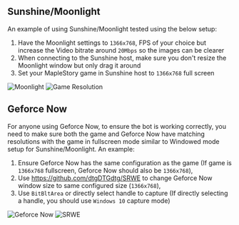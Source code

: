 ## Sunshine/Moonlight
An example of using Sunshine/Moonlight tested using the below setup:
1. Have the Moonlight settings to `1366x768`, FPS of your choice but increase the Video bitrate around `20Mbps` so the images can be clearer
2. When connecting to the Sunshine host, make sure you don't resize the Moonlight window but only drag it around
3. Set your MapleStory game in Sunshine host to `1366x768` full screen

![Moonlight](https://github.com/sasanquaa/maple-bot/blob/master/.github/images/moonlight.webp?raw=true)
![Game Resolution](https://github.com/sasanquaa/maple-bot/blob/master/.github/images/gameresolution.webp?raw=true)

## Geforce Now
For anyone using Geforce Now, to ensure the bot is working correctly, you need to make sure both the game and Geforce Now have matching resolutions with the game in fullscreen mode similar to Windowed mode setup for Sunshine/Moonlight. An example:
1. Ensure Geforce Now has the same configuration as the game (If game is `1366x768` fullscreen, Geforce Now should also be `1366x768`),
2. Use https://github.com/dtgDTGdtg/SRWE to change Geforce Now window size to same configured size (`1366x768`),
3. Use `BitBltArea` or directly select handle to capture (If directly selecting a handle, you should use `Windows 10` capture mode)

![Geforce Now](https://github.com/sasanquaa/maple-bot/blob/master/.github/images/gf_now.webp?raw=true)
![SRWE](https://github.com/sasanquaa/maple-bot/blob/master/.github/images/srwe.webp?raw=true)

